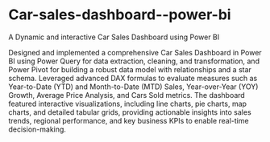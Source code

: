# Car-sales-dashboard--power-bi
A Dynamic and interactive Car Sales Dashboard using Power BI

Designed and implemented a comprehensive Car Sales Dashboard in Power BI using Power Query for data extraction, cleaning, and transformation, and Power Pivot for building a robust data model with relationships and a star schema. Leveraged advanced DAX formulas to evaluate measures such as Year-to-Date (YTD) and Month-to-Date (MTD) Sales, Year-over-Year (YOY) Growth, Average Price Analysis, and Cars Sold metrics. The dashboard featured interactive visualizations, including line charts, pie charts, map charts, and detailed tabular grids, providing actionable insights into sales trends, regional performance, and key business KPIs to enable real-time decision-making.
